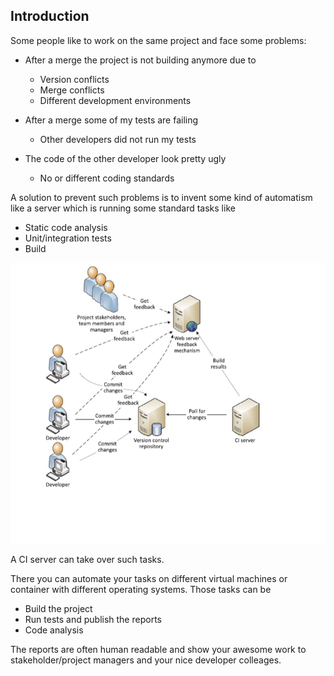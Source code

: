 ## Introduction


Some people like to work on the same project and face some problems:

- After a merge the project is not building anymore due to
  * Version conflicts
  * Merge conflicts
  * Different development environments

 - After a merge some of my tests are failing
   * Other developers did not run my tests

- The code of the other developer look pretty ugly
  * No or different coding standards

 A solution to prevent such problems is to invent some kind of automatism like a server which is running some standard tasks like
 - Static code analysis
 - Unit/integration tests
 - Build

![CI idea](../images/ci5.png)

A CI server can take over such tasks.

There you can automate your tasks on different virtual machines or container with different operating systems.
Those tasks can be
- Build the project
- Run tests and publish the reports
- Code analysis

The reports are often human readable and show your awesome work to stakeholder/project managers and your nice developer colleages.
